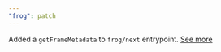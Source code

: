 ```yaml
---
"frog": patch
---
```


Added a `getFrameMetadata` to `frog/next` entrypoint. [See more](https://frog.fm/platforms/next#bonus-page--frame-co-location)